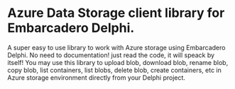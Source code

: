 # Azure Data Storage client library for Embarcadero Delphi.

A super easy to use library to work with Azure storage using Embarcadero Delphi.
No need to documentation! just read the code, it will speack by itself!
You may use this library to upload blob, download blob, rename blob, copy blob, list containers, list blobs, delete blob, create containers, etc in Azure storage environment directly from your Delphi project.
